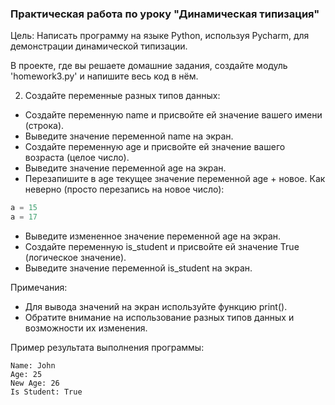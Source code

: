 ### Практическая работа по уроку "Динамическая типизация"

Цель: Написать программу на языке Python, используя Pycharm, для демонстрации динамической типизации.

В проекте, где вы решаете домашние задания, создайте модуль 'homework3.py' и напишите весь код в нём.

2. Создайте переменные разных типов данных:
  - Создайте переменную name и присвойте ей значение вашего имени (строка).
  - Выведите значение переменной name на экран.
  - Создайте переменную age и присвойте ей значение вашего возраста (целое число).
  - Выведите значение переменной age на экран.
  - Перезапишите в age текущее значение переменной age + новое.
Как неверно (просто перезапись на новое число):
```python
a = 15
a = 17
```
  - Выведите измененное значение переменной age на экран.
  - Создайте переменную is_student и присвойте ей значение True (логическое значение).
  - Выведите значение переменной is_student на экран.

Примечания:
- Для вывода значений на экран используйте функцию print().
- Обратите внимание на использование разных типов данных и возможности их изменения.

Пример результата выполнения программы:
```
Name: John
Age: 25
New Age: 26
Is Student: True
```